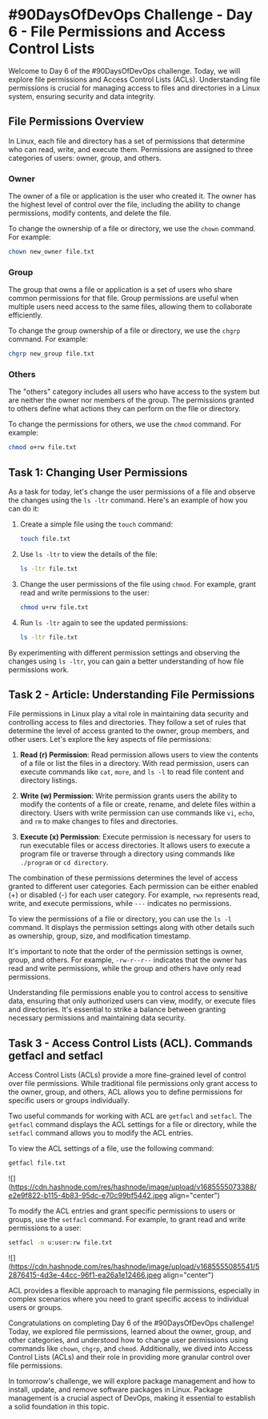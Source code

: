 # #90DaysOfDevOps Challenge - Day 6 - File Permissions and Access Control Lists

Welcome to Day 6 of the #90DaysOfDevOps challenge. Today, we will explore file permissions and Access Control Lists (ACLs). Understanding file permissions is crucial for managing access to files and directories in a Linux system, ensuring security and data integrity.

## File Permissions Overview

In Linux, each file and directory has a set of permissions that determine who can read, write, and execute them. Permissions are assigned to three categories of users: owner, group, and others.

### Owner

The owner of a file or application is the user who created it. The owner has the highest level of control over the file, including the ability to change permissions, modify contents, and delete the file.

To change the ownership of a file or directory, we use the `chown` command. For example:

```bash
chown new_owner file.txt
```

### Group

The group that owns a file or application is a set of users who share common permissions for that file. Group permissions are useful when multiple users need access to the same files, allowing them to collaborate efficiently.

To change the group ownership of a file or directory, we use the `chgrp` command. For example:

```bash
chgrp new_group file.txt
```

### Others

The "others" category includes all users who have access to the system but are neither the owner nor members of the group. The permissions granted to others define what actions they can perform on the file or directory.

To change the permissions for others, we use the `chmod` command. For example:

```bash
chmod o+rw file.txt
```

## Task 1: Changing User Permissions

As a task for today, let's change the user permissions of a file and observe the changes using the `ls -ltr` command. Here's an example of how you can do it:

1. Create a simple file using the `touch` command:
    
    ```bash
    touch file.txt
    ```
    
2. Use `ls -ltr` to view the details of the file:
    
    ```bash
    ls -ltr file.txt
    ```
    
3. Change the user permissions of the file using `chmod`. For example, grant read and write permissions to the user:
    
    ```bash
    chmod u+rw file.txt
    ```
    
4. Run `ls -ltr` again to see the updated permissions:
    
    ```bash
    ls -ltr file.txt
    ```
    

By experimenting with different permission settings and observing the changes using `ls -ltr`, you can gain a better understanding of how file permissions work.

## Task 2 - Article: Understanding File Permissions

File permissions in Linux play a vital role in maintaining data security and controlling access to files and directories. They follow a set of rules that determine the level of access granted to the owner, group members, and other users. Let's explore the key aspects of file permissions:

1. **Read (r) Permission**: Read permission allows users to view the contents of a file or list the files in a directory. With read permission, users can execute commands like `cat`, `more`, and `ls -l` to read file content and directory listings.
    
2. **Write (w) Permission**: Write permission grants users the ability to modify the contents of a file or create, rename, and delete files within a directory. Users with write permission can use commands like `vi`, `echo`, and `rm` to make changes to files and directories.
    
3. **Execute (x) Permission**: Execute permission is necessary for users to run executable files or access directories. It allows users to execute a program file or traverse through a directory using commands like `./program` or `cd directory`.
    

The combination of these permissions determines the level of access granted to different user categories. Each permission can be either enabled (+) or disabled (-) for each user category. For example, `rwx` represents read, write, and execute permissions, while `---` indicates no permissions.

To view the permissions of a file or directory, you can use the `ls -l` command. It displays the permission settings along with other details such as ownership, group, size, and modification timestamp.

It's important to note that the order of the permission settings is owner, group, and others. For example, `-rw-r--r--` indicates that the owner has read and write permissions, while the group and others have only read permissions.

Understanding file permissions enable you to control access to sensitive data, ensuring that only authorized users can view, modify, or execute files and directories. It's essential to strike a balance between granting necessary permissions and maintaining data security.

## Task 3 - Access Control Lists (ACL). Commands getfacl and setfacl

Access Control Lists (ACLs) provide a more fine-grained level of control over file permissions. While traditional file permissions only grant access to the owner, group, and others, ACL allows you to define permissions for specific users or groups individually.

Two useful commands for working with ACL are `getfacl` and `setfacl`. The `getfacl` command displays the ACL settings for a file or directory, while the `setfacl` command allows you to modify the ACL entries.

To view the ACL settings of a file, use the following command:

```bash
getfacl file.txt
```

![](https://cdn.hashnode.com/res/hashnode/image/upload/v1685555073388/e2e9f822-b115-4b83-95dc-e70c99bf5442.jpeg align="center")

To modify the ACL entries and grant specific permissions to users or groups, use the `setfacl` command. For example, to grant read and write permissions to a user:

```bash
setfacl -m u:user:rw file.txt
```

![](https://cdn.hashnode.com/res/hashnode/image/upload/v1685555085541/52876415-4d3e-44cc-96f1-ea26a1e12466.jpeg align="center")

ACL provides a flexible approach to managing file permissions, especially in complex scenarios where you need to grant specific access to individual users or groups.

Congratulations on completing Day 6 of the #90DaysOfDevOps challenge! Today, we explored file permissions, learned about the owner, group, and other categories, and understood how to change user permissions using commands like `chown`, `chgrp`, and `chmod`. Additionally, we dived into Access Control Lists (ACLs) and their role in providing more granular control over file permissions.

In tomorrow's challenge, we will explore package management and how to install, update, and remove software packages in Linux. Package management is a crucial aspect of DevOps, making it essential to establish a solid foundation in this topic.